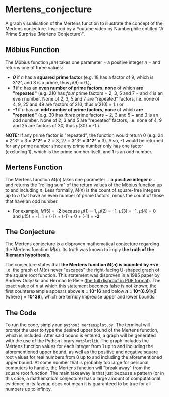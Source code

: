# Mertens_conjecture
A graph visualisation of the Mertens function to illustrate the concept of the Mertens conjecture. Inspired by a Youtube video by Numberphile entitled "A Prime Surprise (Mertens Conjecture)".

## Möbius Function

The Möbius function *μ*(*n*) takes one parameter − a positive integer *n* − and returns one of three values:
- ***0*** if *n* has a **squared prime factor** (e.g. 18 has a factor of 9, which is 3^2^, and 3 is a prime, thus *μ*(9) = 0.),
- ***1*** if *n* has an **even number of prime factors**, **none** of which  **are "repeated"** (e.g. 210 has *four* prime factors − 2, 3, 5 and 7 − and *4* is an even number. None of 2, 3, 5 and 7 are "repeated" factors, i.e. none of 4, 9, 25 and 49 are factors of 210, thus *μ*(210) = 1.) or
- ***-1*** if *n* has an **odd number of prime factors**, **none** of which  **are "repeated"** (e.g. 30 has *three* prime factors − 2, 3 and 5 − and *3* is an odd number. None of 2, 3 and 5 are "repeated" factors, i.e. none of 4, 9 and 25 are factors of 30, thus *μ*(30) = -1.).

**NOTE:** If any prime factor is "repeated", the function would return 0 (e.g. 24 = 2^3^ × 3 = **2^2^** × 2 × 3, 27 = 3^3^ = **3^2^** × 3). Also, -1 would be returned for any prime number since any prime number only has one factor (excluding 1), which is the prime number itself, and 1 is an odd number.

## Mertens Function

The Mertens function *M*(*n*) takes one parameter − **a positive integer *n*** − and returns the "rolling sum" of the return values of the Möbius function up to and including *n*. Less formally, *M*(*n*) is the count of square-free integers up to *n* that have an even number of prime factors, minus the count of those that have an odd number.
- For example,  *M*(5) = **-2** because *μ*(1) = 1, *μ*(2) = -1, *μ*(3) = -1, *μ*(4) = 0 and *μ*(5) = -1. 1 + (-1) + (-1) + 0 + (-1) = **-2**.

## The Conjecture

The Mertens conjecture is a disproven mathematical conjecture regarding the Mertens function *M*(*n*). Its truth was known to imply **the truth of the Riemann hypothesis.**

The conjecture states that **the Mertens function *M*(*n*) is bounded by ±√n**, i.e. the graph of *M*(*n*) never "escapes" the right-facing U-shaped graph of the square root function. This statement was disproven in a 1985 paper by Andrew Odlyzko and Herman te Riele ([the full disproof in PDF format](http://www.dtc.umn.edu/~odlyzko/doc/arch/mertens.disproof.pdf)). The exact value of *n* at which this statement becomes false is not known; the first counterexample appears above ***n* = 10^16** and below ***n* = 10^(6.91×j)** (where **j** = **10^39**), which are terribly imprecise upper and lower bounds.

## The Code

To run the code, simply run `python3 mertensplot.py`. The terminal will prompt the user to type the desired upper bound of the Mertens function, which is included. After said bound is entered, a graph will be generated with the use of the Python library `matplotlib`. The graph includes the Mertens function values for each integer from 1 up to and including the aforementioned upper bound, as well as the positive and negative square root values for real numbers from 0 up to and including the aforementioned upper bound.
At some number that is probably too large for personal computers to handle, the Mertens function will "break away" from the square root function. The main takeaway is that just because a pattern (or in this case, a mathematical conjecture) has a large amount of computational evidence in its favour, does not mean it is guaranteed to be true for all numbers up to infinity.
